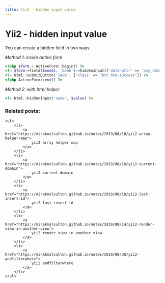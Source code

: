 ```yaml
---
title: Yii2 - hidden input value
---
```


<h1 class="header">Yii2 - hidden input value</h1>

<p>You can create a hidden field in two ways</p>

<i>Method 1: inside active form</i>
```php
<?php $form = ActiveForm::begin() ?>
<?= $form->field($model, 'book')->hiddenInput(['data-attr' => 'any_data'])->label(false) ?>
<?= Html::submitButton('Save', ['class' => 'btn btn-success']) ?>
<?php ActiveForm::end() ?>
```

<i>Method 2: with html helper</i>
```php
<?= Html::hiddenInput('name', $value) ?>
```


<div class="related_posts_block">
    <h3>Related posts:</h3>

    <ul>
        <li>
            <a href="https://mirakmalsulton.github.io/notes/2019/08/10/yii2-array-helper-map">
                yii2 array helper map
            </a>
        </li>
        <li>
            <a href="https://mirakmalsulton.github.io/notes/2019/08/10/yii2-current-domain">
                yii2 current domain
            </a>
        </li>
        <li>
            <a href="https://mirakmalsulton.github.io/notes/2019/08/10/yii2-last-insert-id">
                yii2 last insert id
            </a>
        </li>
        <li>
            <a href="https://mirakmalsulton.github.io/notes/2019/08/14/yii2-render-view-in-another-view">
                yii2 render view in another view
            </a>
        </li>
        <li>
            <a href="https://mirakmalsulton.github.io/notes/2019/08/30/yii2-andfilterwhere">
                yii2 andfilterwhere
            </a>
        </li>
    </ul>
</div>